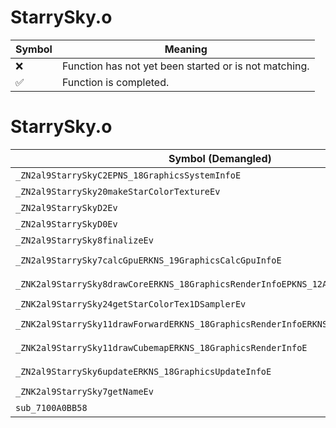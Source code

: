 # StarrySky.o
| Symbol | Meaning 
| ------------- | ------------- 
| :x: | Function has not yet been started or is not matching. 
| :white_check_mark: | Function is completed. 


# StarrySky.o
| Symbol (Demangled) | Symbol (Mangled) | Decompiled? |
| ------------- |  ------------- | ------------- |
| `_ZN2al9StarrySkyC2EPNS_18GraphicsSystemInfoE` | `al::StarrySky::StarrySky(al::GraphicsSystemInfo *)` | :white_check_mark: |
| `_ZN2al9StarrySky20makeStarColorTextureEv` | `al::StarrySky::makeStarColorTexture(void)` | :white_check_mark: |
| `_ZN2al9StarrySkyD2Ev` | `al::StarrySky::~StarrySky()` | :white_check_mark: |
| `_ZN2al9StarrySkyD0Ev` | `al::StarrySky::~StarrySky()` | :white_check_mark: |
| `_ZN2al9StarrySky8finalizeEv` | `al::StarrySky::finalize(void)` | :white_check_mark: |
| `_ZN2al9StarrySky7calcGpuERKNS_19GraphicsCalcGpuInfoE` | `al::StarrySky::calcGpu(al::GraphicsCalcGpuInfo const&)` | :white_check_mark: |
| `_ZNK2al9StarrySky8drawCoreERKNS_18GraphicsRenderInfoEPKNS_12AtmosScatterEi` | `al::StarrySky::drawCore(al::GraphicsRenderInfo const&,al::AtmosScatter const*,int)const` | :white_check_mark: |
| `_ZNK2al9StarrySky24getStarColorTex1DSamplerEv` | `al::StarrySky::getStarColorTex1DSampler(void)const` | :white_check_mark: |
| `_ZNK2al9StarrySky11drawForwardERKNS_18GraphicsRenderInfoERKNS_15RenderVariablesE` | `al::StarrySky::drawForward(al::GraphicsRenderInfo const&,al::RenderVariables const&)const` | :white_check_mark: |
| `_ZNK2al9StarrySky11drawCubemapERKNS_18GraphicsRenderInfoE` | `al::StarrySky::drawCubemap(al::GraphicsRenderInfo const&)const` | :white_check_mark: |
| `_ZN2al9StarrySky6updateERKNS_18GraphicsUpdateInfoE` | `al::StarrySky::update(al::GraphicsUpdateInfo const&)` | :white_check_mark: |
| `_ZNK2al9StarrySky7getNameEv` | `al::StarrySky::getName(void)const` | :white_check_mark: |
| `sub_7100A0BB58` | `` | :white_check_mark: |
